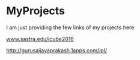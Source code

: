 # MyProjects
I am just providing the few links of my projects here

www.sastra.edu/icube2016

http://gurusaijayaprakash.1apps.com/ipl/
